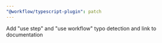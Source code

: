 ```yaml
---
"@workflow/typescript-plugin": patch
---
```


Add "use step" and "use workflow" typo detection and link to documentation
